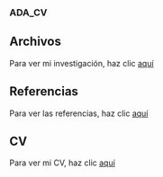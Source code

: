 ### ADA_CV

## Archivos

Para ver mi investigación, haz clic [aquí](https://github.com/PamelaCanul/CV/blob/main/Investigaci%C3%B3n/archivos.md)

## Referencias

Para ver las referencias, haz clic [aquí](https://github.com/PamelaCanul/CV/blob/main/Investigaci%C3%B3n/referencias.md)

## CV

Para ver mi CV, haz clic [aquí](https://github.com/PamelaCanul/CV/blob/main/CV/p%C3%A1gina.md)
